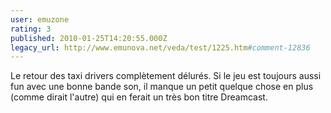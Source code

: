 ```yaml
---
user: emuzone
rating: 3
published: 2010-01-25T14:20:55.000Z
legacy_url: http://www.emunova.net/veda/test/1225.htm#comment-12836
---
```

Le retour des taxi drivers complètement délurés. Si le jeu est toujours aussi fun avec une bonne bande son, il manque un petit quelque chose en plus (comme dirait l'autre) qui en ferait un très bon titre Dreamcast.